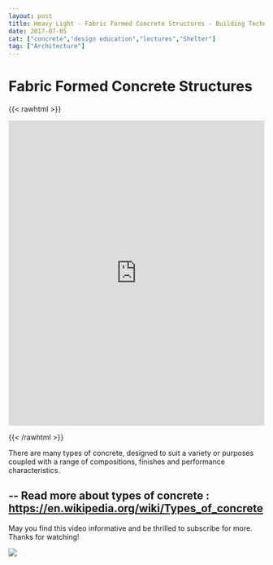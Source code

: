 ```yaml
---
layout: post
title: Heavy Light - Fabric Formed Concrete Structures - Building Technology
date: 2017-07-05
cat: ["concrete","design education","lectures","Shelter"]
tag: ["Architecture"]
---
```


# Fabric Formed Concrete Structures

{{< rawhtml >}}

<iframe width="100%" height="600" src="https://www.youtube.com/embed/LwxT0KmBw_A" title="YouTube video player" frameborder="0" allow="accelerometer; autoplay; clipboard-write; encrypted-media; gyroscope; picture-in-picture" allowfullscreen></iframe>

{{< /rawhtml >}}



There are many types of concrete, designed to suit a variety or purposes coupled with a range of compositions, finishes and performance characteristics.

--
Read more about types of concrete : https://en.wikipedia.org/wiki/Types_of_concrete
--

May you find this video informative and be thrilled to subscribe for more. Thanks for watching!

![](Screen-Shot-2017-07-05-at-7.50.56-AM-300x217.png)
